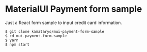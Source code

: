 # MaterialUI Payment form sample

Just a React form sample to input credit card information.

```shell
$ git clone kamataryo/mui-payment-form-sample
$ cd mui-payment-form-sample
$ yarn
$ npm start
```
